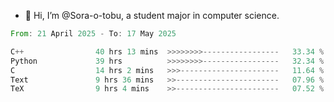 - 👋 Hi, I’m @Sora-o-tobu, a student major in computer science.

<!--START_SECTION:waka-->

```rust
From: 21 April 2025 - To: 17 May 2025

C++                40 hrs 13 mins  >>>>>>>>-----------------   33.34 %
Python             39 hrs          >>>>>>>>-----------------   32.34 %
C                  14 hrs 2 mins   >>>----------------------   11.64 %
Text               9 hrs 36 mins   >>-----------------------   07.96 %
TeX                9 hrs 4 mins    >>-----------------------   07.52 %
```

<!--END_SECTION:waka-->

<!---
<img align='center' src='https://raw.githubusercontent.com/Sora-o-tobu/Sora-o-tobu/main/OneLastSora.png' width='410px'>
--->
<!---
Sora-o-tobu/Sora-o-tobu is a ✨ special ✨ repository because its `README.md` (this file) appears on your GitHub profile.
You can click the Preview link to take a look at your changes.
--->
